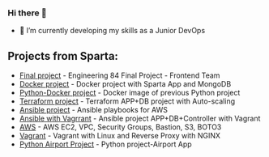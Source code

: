 ### Hi there 👋
- 🌱 I’m currently developing my skills as a Junior DevOps


## Projects from Sparta:
- [Final project](https://github.com/Ula666/eng84_final_frontend) - Engineering 84 Final Project - Frontend Team  
- [Docker project](https://github.com/Ula666/Docker2) - Docker project with Sparta App and MongoDB  
- [Python-Docker project](https://github.com/Ula666/Python_Docker) - Docker image of previous Python project  
- [Terraform project](https://github.com/Ula666/Terraform) - Terraform APP+DB project with Auto-scaling  
- [Ansible project](https://github.com/Ula666/AnsibleAWS) - Ansible playbooks for AWS  
- [Ansible with Vagrrant](https://github.com/Ula666/AnsibleIAC) - Ansible project  APP+DB+Controller with Vagrant  
- [AWS](https://github.com/Ula666/AWS) - AWS EC2, VPC, Security Groups, Bastion, S3, BOTO3  
- [Vagrant](https://github.com/Ula666/eng84_dev_env) - Vagrant with Linux and Reverse Proxy with NGINX  
- [Python Airport Project](https://github.com/Ula666/eng84-airport-project) - Python project-Airport App  



<!--
**Ula666/Ula666** is a ✨ _special_ ✨ repository because its `README.md` (this file) appears on your GitHub profile.

Here are some ideas to get you started:

- 🔭 I’m currently working on ...
- 🌱 I’m currently learning ...
- 👯 I’m looking to collaborate on ...
- 🤔 I’m looking for help with ...
- 💬 Ask me about ...
- 📫 How to reach me: ...
- 😄 Pronouns: ...
- ⚡ Fun fact: ...


-->
